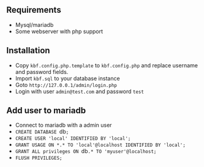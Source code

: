 ## Requirements
* Mysql/mariadb
* Some webserver with php support

## Installation
* Copy `kbf.config.php.template` to `kbf.config.php` and replace username and password fields.
* Import `kbf.sql` to your database instance
* Goto `http://127.0.0.1/admin/login.php`
* Login with user `admin@test.com` and password `test`

## Add user to mariadb
* Connect to mariadb with a admin user
* `CREATE DATABASE `db`;`
* `CREATE USER 'local' IDENTIFIED BY 'local';`
* `GRANT USAGE ON *.* TO 'local'@localhost IDENTIFIED BY 'local';`
* `GRANT ALL privileges ON `db`.* TO 'myuser'@localhost;`
* `FLUSH PRIVILEGES;`